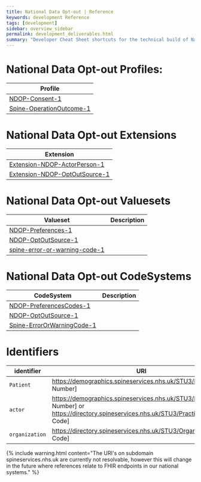 ```yaml
---
title: National Data Opt-out | Reference
keywords: development Reference
tags: [development]
sidebar: overview_sidebar
permalink: development_deliverables.html
summary: "Developer Cheat Sheet shortcuts for the technical build of National Data Opt-out API."
---
```


# National Data Opt-out Profiles:

|Profile| 
|-------|
|[NDOP-Consent-1](https://fhir.nhs.uk/STU3/StructureDefinition/NDOP-Consent-1) | 
|[Spine-OperationOutcome-1](https://fhir.nhs.uk/STU3/StructureDefinition/Spine-OperationOutcome-1) | 

# National Data Opt-out Extensions

|Extension|
|---------|
| [Extension-NDOP-ActorPerson-1](https://fhir.nhs.uk/STU3/StructureDefinition/Extension-NDOP-ActorPerson-1)|
| [Extension-NDOP-OptOutSource-1](https://fhir.nhs.uk/STU3/StructureDefinition/Extension-NDOP-OptOutSource-1)|


# National Data Opt-out Valuesets

|Valueset|Description|
|-------|-----------|
|[NDOP-Preferences-1](https://fhir.nhs.uk/STU3/ValueSet/NDOP-Preferences-1)|
|[NDOP-OptOutSource-1](https://fhir.nhs.uk/STU3/ValueSet/NDOP-OptOutSource-1)|
|[spine-error-or-warning-code-1](https://fhir.nhs.uk/ValueSet/spine-error-or-warning-code-1)

# National Data Opt-out CodeSystems

|CodeSystem|Description|
|-------|-----------|
|[NDOP-PreferencesCodes-1](https://fhir.nhs.uk/STU3/CodeSystem/NDOP-PreferenceCodes-1)|
|[NDOP-OptOutSource-1](https://fhir.nhs.uk/STU3/CodeSystem/NDOP-OptOutSource-1)|
|[Spine-ErrorOrWarningCode-1](https://fhir.nhs.uk/STU3/CodeSystem/Spine-ErrorOrWarningCode-1)

# Identifiers #

| identifier | URI | Comment |
|--------------------------------------------|----------|----|
| `Patient` | https://demographics.spineservices.nhs.uk/STU3/Patient/[NHS Number] | Patient |
|`actor`|https://demographics.spineservices.nhs.uk/STU3/Patient/[NHS Number] or https://directory.spineservices.nhs.uk/STU3/Practitioner/[Org Code] | Patient or Practitioner|
|`organization`|https://directory.spineservices.nhs.uk/STU3/Organization/[Org Code] |NHS Digital (X26)|


{% include warning.html content="The URI's on subdomain spineservices.nhs.uk are currently not resolvable, however this will change in the future where references relate to FHIR endpoints in our national systems." %}